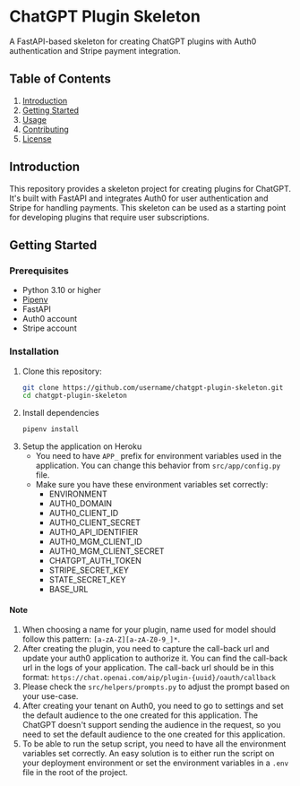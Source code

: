 # ChatGPT Plugin Skeleton

A FastAPI-based skeleton for creating ChatGPT plugins with Auth0 authentication and Stripe payment integration.

## Table of Contents

1. [Introduction](#introduction)
2. [Getting Started](#getting-started)
3. [Usage](#usage)
4. [Contributing](#contributing)
5. [License](#license)

## Introduction

This repository provides a skeleton project for creating plugins for ChatGPT. It's built with FastAPI and integrates Auth0 for user authentication and Stripe for handling payments. This skeleton can be used as a starting point for developing plugins that require user subscriptions.

## Getting Started

### Prerequisites

- Python 3.10 or higher
- [Pipenv](https://pipenv.pypa.io/en/latest/)
- FastAPI
- Auth0 account
- Stripe account

### Installation

1. Clone this repository:
   ```bash
   git clone https://github.com/username/chatgpt-plugin-skeleton.git
   cd chatgpt-plugin-skeleton

2. Install dependencies
   ```bash
   pipenv install
   ```
3. Setup the application on Heroku
   - You need to have `APP_` prefix for environment variables used in the application. You can change this behavior from `src/app/config.py` file.
   - Make sure you have these environment variables set correctly:
     - ENVIRONMENT
     - AUTH0_DOMAIN
     - AUTH0_CLIENT_ID
     - AUTH0_CLIENT_SECRET
     - AUTH0_API_IDENTIFIER
     - AUTH0_MGM_CLIENT_ID
     - AUTH0_MGM_CLIENT_SECRET
     - CHATGPT_AUTH_TOKEN
     - STRIPE_SECRET_KEY
     - STATE_SECRET_KEY
     - BASE_URL

#### Note
1. When choosing a name for your plugin, name used for model should follow this pattern: `[a-zA-Z][a-zA-Z0-9_]*`. 
2. After creating the plugin, you need to capture the call-back url and update your auth0 application to authorize it. 
You can find the call-back url in the logs of your application.
The call-back url should be in this format: `https://chat.openai.com/aip/plugin-{uuid}/oauth/callback`
3. Please check the `src/helpers/prompts.py` to adjust the prompt based on your use-case.
4. After creating your tenant on Auth0, you need to go to settings and set the default audience to the one created for this application. 
The ChatGPT doesn't support sending the audience in the request, so you need to set the default audience to the one created for this application.
5. To be able to run the setup script, you need to have all the environment variables set correctly. 
An easy solution is to either run the script on your deployment environment or set the environment variables in a `.env` file in the root of the project.